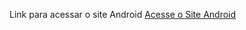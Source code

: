 Link para acessar o site Android
<a href="https://ssilvanei.github.io/Projeto-Site-Android/" target="-blank" rel="external">Acesse o Site Android</a>
